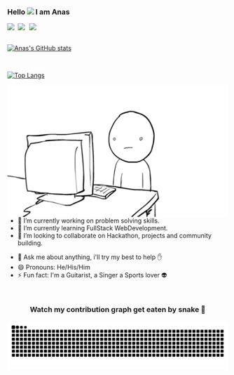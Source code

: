 ### Hello <img src="https://github.com/TheDudeThatCode/TheDudeThatCode/blob/master/Assets/Hi.gif" width="29px"> I am Anas

<a href="https://www.linkedin.com/in/anas-j-mirza-541b3721b/">
  <img align="left" width="24px" src="https://cdn.jsdelivr.net/npm/simple-icons@v3/icons/linkedin.svg"  />
</a>
<a href="https://twitter.com/AnasJMirza">
  <img align="left" width="26px" src="https://cdn.jsdelivr.net/npm/simple-icons@v3/icons/twitter.svg" />
</a>
<a href="mailto:ajmhimself@gmail.com">
  <img align="left" width="26px" src="https://cdn.jsdelivr.net/npm/simple-icons@v3/icons/gmail.svg" />
</a>
<br />
<br />
<!--<a href="http://dev.to/">
  <img align="left" width="26px" src="https://cdn.jsdelivr.net/npm/simple-icons@v3/icons/medium.svg" />
</a> -->


<!-- <a href="https://dev.to/subh117x">
  <img src="https://d2fltix0v2e0sb.cloudfront.net/dev-badge.svg" alt="Subhasmita Swain's DEV Profile" height="200" width="200" align="left"> -->
</a> 

<!-- ![Subhasmita's github stats](https://github-readme-stats.vercel.app/api?username=SubhasmitaSw&count_private=true&show_icons=true&hide_border=true&theme=github_dark) -->

[![Anas's GitHub stats](https://github-readme-stats.vercel.app/api?username=AnasJMirza&show_icons=true&theme=radical)](https://github.com/AnasJMirza/github-readme-stats)

<br/>

[![Top Langs](https://github-readme-stats.vercel.app/api/top-langs/?username=AnasJMirza)](https://github.com/AnasJMirza/github-readme-stats)
<br/>

<img align="right" alt="GIF" height="300px" src="19Jq.gif">
<br/>

- 🔭 I’m currently working on problem solving skills.
- 🌱 I’m currently learning FullStack WebDevelopment.
- 👯 I’m looking to collaborate on Hackathon, projects and community building.
<!-- - 🤔 I’m looking for help with Containerizing Applications. -->
- 💬 Ask me about anything, i'll try my best to help :hand:
- 😄 Pronouns: He/His/Him
- ⚡ Fun fact: I'm a Guitarist, a Singer a Sports lover :alien:
<br/>

<!--[![Top Langs](https://github-readme-stats.vercel.app/api/top-langs/?username=Ask-Subhasmita&layout=compact&langs_count=10)](https://github.com/Ask-Subhasmita/github-readme-stats)-->

<!-- <img align="right" alt="GIF" height="300px" src="Dino_non-birthday_version.gif">
<br/> -->

<div align="center">
  <h3>Watch my contribution graph get eaten by snake 🐍</h3>
  <img src="https://github.com/SubhasmitaSw/SubhasmitaSw/blob/output/github-contribution-grid-snake.svg" />
</div>


<br> 

<!-- ![visitors](https://visitor-badge.laobi.icu/badge?page_id=Ask-Subhasmita.Ask-Subhasmita) -->
